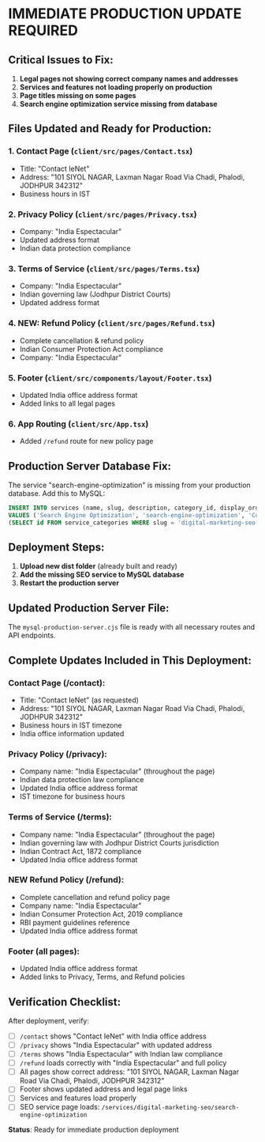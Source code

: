 # IMMEDIATE PRODUCTION UPDATE REQUIRED

## Critical Issues to Fix:
1. **Legal pages not showing correct company names and addresses**
2. **Services and features not loading properly on production**
3. **Page titles missing on some pages**
4. **Search engine optimization service missing from database**

## Files Updated and Ready for Production:

### 1. Contact Page (`client/src/pages/Contact.tsx`)
- Title: "Contact IeNet" 
- Address: "101 SIYOL NAGAR, Laxman Nagar Road Via Chadi, Phalodi, JODHPUR 342312"
- Business hours in IST

### 2. Privacy Policy (`client/src/pages/Privacy.tsx`)
- Company: "India Espectacular"
- Updated address format
- Indian data protection compliance

### 3. Terms of Service (`client/src/pages/Terms.tsx`)
- Company: "India Espectacular" 
- Indian governing law (Jodhpur District Courts)
- Updated address format

### 4. NEW: Refund Policy (`client/src/pages/Refund.tsx`)
- Complete cancellation & refund policy
- Indian Consumer Protection Act compliance
- Company: "India Espectacular"

### 5. Footer (`client/src/components/layout/Footer.tsx`)
- Updated India office address format
- Added links to all legal pages

### 6. App Routing (`client/src/App.tsx`)
- Added `/refund` route for new policy page

## Production Server Database Fix:

The service "search-engine-optimization" is missing from your production database. Add this to MySQL:

```sql
INSERT INTO services (name, slug, description, category_id, display_order) 
VALUES ('Search Engine Optimization', 'search-engine-optimization', 'Comprehensive SEO services to improve search rankings', 
(SELECT id FROM service_categories WHERE slug = 'digital-marketing-seo'), 1);
```

## Deployment Steps:

1. **Upload new dist folder** (already built and ready)
2. **Add the missing SEO service to MySQL database**
3. **Restart the production server**

## Updated Production Server File:

The `mysql-production-server.cjs` file is ready with all necessary routes and API endpoints.

## Complete Updates Included in This Deployment:

### Contact Page (/contact):
- Title: "Contact IeNet" (as requested)
- Address: "101 SIYOL NAGAR, Laxman Nagar Road Via Chadi, Phalodi, JODHPUR 342312"
- Business hours in IST timezone
- India office information updated

### Privacy Policy (/privacy):
- Company name: "India Espectacular" (throughout the page)
- Indian data protection law compliance
- Updated India office address format
- IST timezone for business hours

### Terms of Service (/terms):
- Company name: "India Espectacular" (throughout the page)
- Indian governing law with Jodhpur District Courts jurisdiction
- Indian Contract Act, 1872 compliance
- Updated India office address format

### NEW Refund Policy (/refund):
- Complete cancellation and refund policy page
- Company name: "India Espectacular"
- Indian Consumer Protection Act, 2019 compliance
- RBI payment guidelines reference
- Updated India office address format

### Footer (all pages):
- Updated India office address format
- Added links to Privacy, Terms, and Refund policies

## Verification Checklist:

After deployment, verify:
- [ ] `/contact` shows "Contact IeNet" with India office address
- [ ] `/privacy` shows "India Espectacular" with updated address
- [ ] `/terms` shows "India Espectacular" with Indian law compliance  
- [ ] `/refund` loads correctly with "India Espectacular" and full policy
- [ ] All pages show correct address: "101 SIYOL NAGAR, Laxman Nagar Road Via Chadi, Phalodi, JODHPUR 342312"
- [ ] Footer shows updated address and legal page links
- [ ] Services and features load properly
- [ ] SEO service page loads: `/services/digital-marketing-seo/search-engine-optimization`

**Status**: Ready for immediate production deployment
